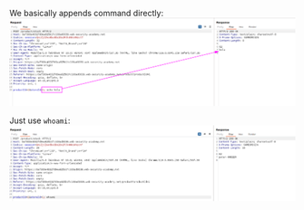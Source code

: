 We basically appends command directly:
![](imgs/simple_os_command_injection.png)

Just use `whoami`:
![](imgs/simple_os_command_injection-1.png)